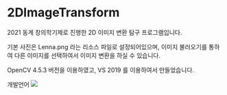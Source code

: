 # 2DImageTransform
2021 동계 창의학기제로 진행한 2D 이미지 변환 탐구 프로그램입니다.

기본 사진은 Lenna.png 라는 리소스 파일로 설정되어있으며, 이미지 불러오기를 통하여 다른 이미지를 선택하여서 이미지 변환을 하실 수 있습니다.

OpenCV 4.5.3 버전을 이용하였고, VS 2019 를 이용하여서 만들었습니다.

개발언어</a>
<img src="https://img.shields.io/badge/C++-00599C?style=flat-square&logo=C%2B%2B&logoColor=white"/></a>
